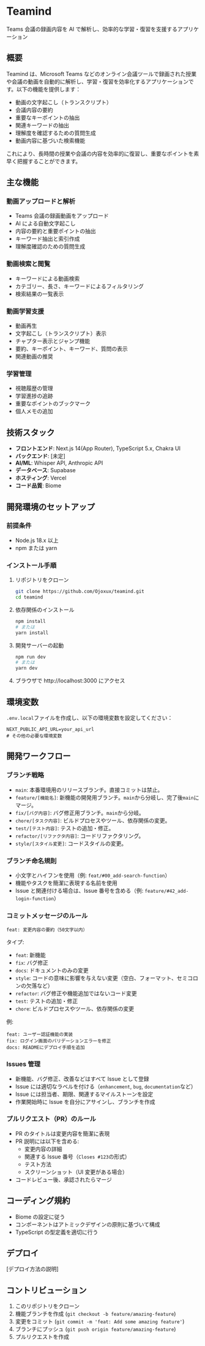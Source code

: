 # Teamind

Teams 会議の録画内容を AI で解析し、効率的な学習・復習を支援するアプリケーション

## 概要

Teamind は、Microsoft Teams などのオンライン会議ツールで録画された授業や会議の動画を自動的に解析し、学習・復習を効率化するアプリケーションです。以下の機能を提供します：

- 動画の文字起こし（トランスクリプト）
- 会議内容の要約
- 重要なキーポイントの抽出
- 関連キーワードの抽出
- 理解度を確認するための質問生成
- 動画内容に基づいた検索機能

これにより、長時間の授業や会議の内容を効率的に復習し、重要なポイントを素早く把握することができます。

## 主な機能

### 動画アップロードと解析

- Teams 会議の録画動画をアップロード
- AI による自動文字起こし
- 内容の要約と重要ポイントの抽出
- キーワード抽出と索引作成
- 理解度確認のための質問生成

### 動画検索と閲覧

- キーワードによる動画検索
- カテゴリー、長さ、キーワードによるフィルタリング
- 検索結果の一覧表示

### 動画学習支援

- 動画再生
- 文字起こし（トランスクリプト）表示
- チャプター表示とジャンプ機能
- 要約、キーポイント、キーワード、質問の表示
- 関連動画の推奨

### 学習管理

- 視聴履歴の管理
- 学習進捗の追跡
- 重要なポイントのブックマーク
- 個人メモの追加

## 技術スタック

- **フロントエンド**: Next.js 14(App Router), TypeScript 5.x, Chakra UI
- **バックエンド**: [未定]
- **AI/ML**: Whisper API, Anthropic API
- **データベース**: Supabase
- **ホスティング**: Vercel
- **コード品質**: Biome

## 開発環境のセットアップ

### 前提条件

- Node.js 18.x 以上
- npm または yarn

### インストール手順

1. リポジトリをクローン

   ```bash
   git clone https://github.com/Ojoxux/teamind.git
   cd teamind
   ```

2. 依存関係のインストール

   ```bash
   npm install
   # または
   yarn install
   ```

3. 開発サーバーの起動

   ```bash
   npm run dev
   # または
   yarn dev
   ```

4. ブラウザで http://localhost:3000 にアクセス

## 環境変数

`.env.local`ファイルを作成し、以下の環境変数を設定してください：

```
NEXT_PUBLIC_API_URL=your_api_url
# その他の必要な環境変数
```

## 開発ワークフロー

### ブランチ戦略

- `main`: 本番環境用のリリースブランチ。直接コミットは禁止。
- `feature/[機能名]`: 新機能の開発用ブランチ。`main`から分岐し、完了後`main`にマージ。
- `fix/[バグ内容]`: バグ修正用ブランチ。`main`から分岐。
- `chore/[タスク内容]`: ビルドプロセスやツール、依存関係の変更。
- `test/[テスト内容]`: テストの追加・修正。
- `refactor/[リファクタ内容]`: コードリファクタリング。
- `style/[スタイル変更]`: コードスタイルの変更。

### ブランチ命名規則

- 小文字とハイフンを使用（例: `feat/#00_add-search-function`）
- 機能やタスクを簡潔に表現する名前を使用
- Issue と関連付ける場合は、Issue 番号を含める（例: `feature/#42_add-login-function`）

### コミットメッセージのルール

```
feat: 変更内容の要約（50文字以内）
```

タイプ:

- `feat`: 新機能
- `fix`: バグ修正
- `docs`: ドキュメントのみの変更
- `style`: コードの意味に影響を与えない変更（空白、フォーマット、セミコロンの欠落など）
- `refactor`: バグ修正や機能追加ではないコード変更
- `test`: テストの追加・修正
- `chore`: ビルドプロセスやツール、依存関係の変更

例:

```
feat: ユーザー認証機能の実装
fix: ログイン画面のバリデーションエラーを修正
docs: READMEにデプロイ手順を追加
```

### Issues 管理

- 新機能、バグ修正、改善などはすべて Issue として登録
- Issue には適切なラベルを付ける（`enhancement`, `bug`, `documentation`など）
- Issue には担当者、期限、関連するマイルストーンを設定
- 作業開始時に Issue を自分にアサインし、ブランチを作成

### プルリクエスト（PR）のルール

- PR のタイトルは変更内容を簡潔に表現
- PR 説明には以下を含める:
  - 変更内容の詳細
  - 関連する Issue 番号（`Closes #123`の形式）
  - テスト方法
  - スクリーンショット（UI 変更がある場合）
- コードレビュー後、承認されたらマージ

## コーディング規約

- Biome の設定に従う
- コンポーネントはアトミックデザインの原則に基づいて構成
- TypeScript の型定義を適切に行う

## デプロイ

[デプロイ方法の説明]

## コントリビューション

1. このリポジトリをクローン
2. 機能ブランチを作成 (`git checkout -b feature/amazing-feature`)
3. 変更をコミット (`git commit -m 'feat: Add some amazing feature'`)
4. ブランチにプッシュ (`git push origin feature/amazing-feature`)
5. プルリクエストを作成

